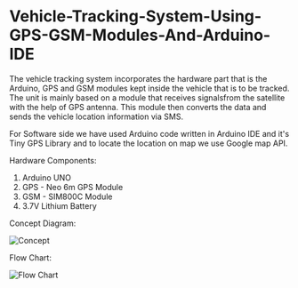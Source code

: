 # Vehicle-Tracking-System-Using-GPS-GSM-Modules-And-Arduino-IDE



The vehicle tracking system incorporates the hardware part that is the Arduino, GPS and GSM modules kept inside the vehicle that is to be tracked. The unit is mainly based on a module that receives signalsfrom the satellite with the help of GPS antenna. This module then converts the data and sends the vehicle location information via SMS.

For Software side we have used Arduino code written in Arduino IDE and it's Tiny GPS Library and to locate the location on map we use Google map API.

Hardware Components:
1. Arduino UNO
2. GPS - Neo 6m GPS Module
3. GSM - SIM800C Module
4. 3.7V Lithium Battery


Concept Diagram:

![Concept](https://user-images.githubusercontent.com/95503271/204879911-b6ae47dc-cf60-4162-afe8-0234f25786a5.jpg)


Flow Chart:

![Flow Chart](https://user-images.githubusercontent.com/95503271/204880002-b90396cd-9199-4205-9a3a-7faf551f2643.jpg)
